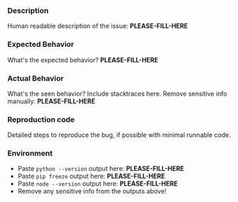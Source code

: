 ### Description

Human readable description of the issue: **PLEASE-FILL-HERE**

### Expected Behavior

What's the expected behavior? **PLEASE-FILL-HERE**

### Actual Behavior

What's the seen behavior? Include stacktraces here. Remove sensitive info manually: **PLEASE-FILL-HERE**

### Reproduction code

Detailed steps to reproduce the bug, if possible with minimal runnable code.

### Environment

- Paste `python --version` output here: **PLEASE-FILL-HERE**
- Paste `pip freeze` output here: **PLEASE-FILL-HERE**
- Paste `node --version` output here: **PLEASE-FILL-HERE**
- Remove any sensitive info from the outputs above!
